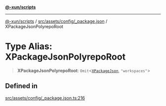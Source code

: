 [**@-xun/scripts**](../../../../../README.md)

***

[@-xun/scripts](../../../../../README.md) / [src/assets/config/\_package.json](../README.md) / XPackageJsonPolyrepoRoot

# Type Alias: XPackageJsonPolyrepoRoot

> **XPackageJsonPolyrepoRoot**: `Omit`\<[`XPackageJson`](XPackageJson.md), `"workspaces"`\>

## Defined in

[src/assets/config/\_package.json.ts:216](https://github.com/Xunnamius/xscripts/blob/cfe28e3d801ec1b719b0dedbda4e9f63d7924b77/src/assets/config/_package.json.ts#L216)
